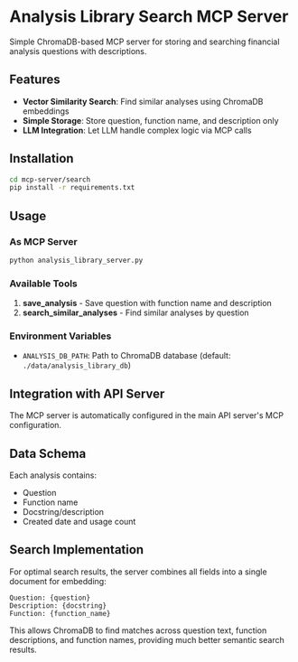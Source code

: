 # Analysis Library Search MCP Server

Simple ChromaDB-based MCP server for storing and searching financial analysis questions with descriptions.

## Features

- **Vector Similarity Search**: Find similar analyses using ChromaDB embeddings
- **Simple Storage**: Store question, function name, and description only
- **LLM Integration**: Let LLM handle complex logic via MCP calls

## Installation

```bash
cd mcp-server/search
pip install -r requirements.txt
```

## Usage

### As MCP Server
```bash
python analysis_library_server.py
```

### Available Tools

1. **save_analysis** - Save question with function name and description
2. **search_similar_analyses** - Find similar analyses by question

### Environment Variables

- `ANALYSIS_DB_PATH`: Path to ChromaDB database (default: `./data/analysis_library_db`)

## Integration with API Server

The MCP server is automatically configured in the main API server's MCP configuration.

## Data Schema

Each analysis contains:
- Question 
- Function name
- Docstring/description
- Created date and usage count

## Search Implementation

For optimal search results, the server combines all fields into a single document for embedding:

```
Question: {question}
Description: {docstring}
Function: {function_name}
```

This allows ChromaDB to find matches across question text, function descriptions, and function names, providing much better semantic search results.